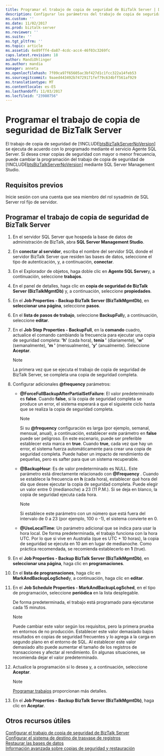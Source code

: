 ```yaml
---
title: Programar el trabajo de copia de seguridad de BizTalk Server | Documentos de Microsoft
description: Configurar los parámetros del trabajo de copia de seguridad de BizTalk Server y establezca la programación en ejecución mensual, semanal, diariamente o cada hora
ms.custom: ''
ms.date: 11/02/2017
ms.prod: biztalk-server
ms.reviewer: ''
ms.suite: ''
ms.tgt_pltfrm: ''
ms.topic: article
ms.assetid: 6e89fff4-da87-4cdc-acc4-46f03c3269fc
caps.latest.revision: 18
author: MandiOhlinger
ms.author: mandia
manager: anneta
ms.openlocfilehash: 7f09ca97f65605ac3bf427d1c1fcc322a14feb53
ms.sourcegitcommit: 9aaed443492b74729171fef79c634bff561af929
ms.translationtype: MT
ms.contentlocale: es-ES
ms.lasthandoff: 11/03/2017
ms.locfileid: "23980756"
---
```

# <a name="schedule-the-backup-biztalk-server-job"></a>Programar el trabajo de copia de seguridad de BizTalk Server
El trabajo de copia de seguridad de [!INCLUDE[btsBizTalkServerNoVersion](../includes/btsbiztalkservernoversion-md.md)] se ejecuta de acuerdo con lo programado mediante el servicio Agente SQL Server. Si desea crear copias de seguridad con mayor o menor frecuencia, puede cambiar la programación del trabajo de copia de seguridad de [!INCLUDE[btsBizTalkServerNoVersion](../includes/btsbiztalkservernoversion-md.md)] mediante SQL Server Management Studio.  
  
## <a name="prerequisites"></a>Requisitos previos  
Inicie sesión con una cuenta que sea miembro del rol sysadmin de SQL Server rol fijo de servidor.  
  
## <a name="schedule-the-backup-biztalk-server-job"></a>Programar el trabajo de copia de seguridad de BizTalk Server
  
1.  En el servidor SQL Server que hospeda la base de datos de administración de BizTalk, abra **SQL Server Management Studio**.

2.  En **conectar al servidor**, escriba el nombre del servidor SQL donde el servidor BizTalk Server que residen las bases de datos, seleccione el tipo de autenticación, y, a continuación, **conectar**.  
  
3.  En el Explorador de objetos, haga doble clic en **Agente SQL Server**y, a continuación, seleccione **trabajos**.  
  
4.  En el panel de detalles, haga clic en **copia de seguridad de BizTalk Server (BizTalkMgmtDb)** y, a continuación, seleccione **propiedades**.  
  
5.  En el **Job Properties - Backup BizTalk Server (BizTalkMgmtDb)**, en **seleccionar una página**, seleccione **pasos**.  
  
6.  En el **lista de pasos de trabajo**, seleccione **BackupFull**y, a continuación, seleccione **editar**.  
  
7.  En el **Job Step Properties - BackupFull**, en la **comando** cuadro, actualice el comando cambiando la frecuencia para ejecutar una copia de seguridad completa: **'h'** (cada hora), **tenía '**  (diariamente), **'w'** (semanalmente), **'m '** (mensualmente), **'y'** (anualmente). Seleccione **Aceptar**.  
  
    > [!NOTE]
    >  La primera vez que se ejecuta el trabajo de copia de seguridad de BizTalk Server, se completa una copia de seguridad completa.  
    
8.  Configurar adicionales  **@frequency**  parámetros:  
  
    - **@ForceFullBackupAfterPartialSetFailure**: El valor predeterminado es **false**. Cuando **false**, si la copia de seguridad completa se produce un error, el sistema esperará a que el siguiente ciclo hasta que se realiza la copia de seguridad completa.  
    
        > [!NOTE]
        >  Si su  **@frequency**  configuración es larga (por ejemplo, semanal, mensual, anual), a continuación, establecer este parámetro en **false** puede ser peligroso. En este escenario, puede ser preferible establecer esta marca en **true**. Cuando **true**, cada vez que hay un error, el sistema fuerza automáticamente para crear una copia de seguridad completa. Puede haber un impacto de rendimiento de pequeñas, pero es safter para que un sistema recuperable.
  
    - **@BackupHour**: Es de valor predeterminado es NULL. Este parámetro está directamente relacionado con  **@Frequency** . Cuando se establece la frecuencia en **h** (cada hora), establecer qué hora del día que desee ejecutar la copia de seguridad completa. Puede elegir un valor entre 0 (medianoche) a 23 (11 P.M.). Si se deja en blanco, la copia de seguridad ejecuta cada hora.  
    
       > [!NOTE]
        >  Si establece este parámetro con un número que está fuera del intervalo de 0 a 23 (por ejemplo, 100 o -1), el sistema convierte en 0.
  
    - **@UseLocalTime**: Un parámetro adicional que se indica para usar la hora local. De forma predeterminada, el trabajo funciona con la hora UTC. Por lo que si vive en Australia (que es UTC + 10 horas), la copia de seguridad se ejecuta en 10 am en lugar de medianoche. Como práctica recomendada, se recomienda establecerlo en **1** (true).  
  
9.  En el **Job Properties - Backup BizTalk Server (BizTalkMgmtDb)**, en **seleccionar una página**, haga clic en **programaciones**.  
  
10. En el **lista de programaciones**, haga clic en **MarkAndBackupLogSched**y, a continuación, haga clic en **editar**.  
  
11. En el **Job Schedule Properties - MarkAndBackupLogSched**, en el tipo de programación, seleccione **periódica** en la lista desplegable.  
  
     De forma predeterminada, el trabajo está programado para ejecutarse cada 15 minutos.  
     
    > [!NOTE]
    >  Puede cambiar este valor según los requisitos, pero la primera prueba en entornos de no producción. Establecer este valor demasiado bajos resultados en copias de seguridad frecuentes y lo agrega a la carga en segundo plano en el entorno de SQL. Al establecer este valor demasiado alto puede aumentar el tamaño de los registros de transacciones y afectar al rendimiento. En algunas situaciones, se recomienda dejar el valor predeterminado.    
  
12. Actualice la programación si lo desea y, a continuación, seleccione **Aceptar**.  
  
    > [!NOTE]
    >  [Programar trabajos](https://docs.microsoft.com/sql/ssms/agent/schedule-a-job) proporcionan más detalles.
  
13. En el **Job Properties - Backup BizTalk Server (BizTalkMgmtDb)**, haga clic en **Aceptar**.  
  
## <a name="more-good-stuff"></a>Otros recursos útiles  
 [Configurar el trabajo de copia de seguridad de BizTalk Server](../core/how-to-configure-the-backup-biztalk-server-job.md)   
 [Configurar el sistema de destino de trasvase de registros](../core/how-to-configure-the-destination-system-for-log-shipping.md)   
 [Restaurar las bases de datos](../core/how-to-restore-your-databases.md)   
 [Información avanzada sobre copias de seguridad y restauración](../core/advanced-information-about-backup-and-restore1.md)
